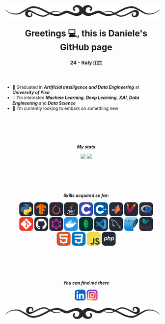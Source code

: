 <!-- TOP BANNER -->
<div>
<img align="center", src="./banners/HDividerG.png"
style="margin: -100px 0px -90px 0px">
</div>

<!-- GENERAL INFO -->
<div>
<ul align="center">

# Greetings 💻, this is Daniele's GitHub page
### 24 - Italy 🇮🇹

</ul>
</div>

##
<br>
<!-- OTHER INFO -->
<div>

- 📜 Graduated in ***Artificial Intelligence and Data Engineering*** at ***University of Pisa***
- 💡 I'm interested ***Machine Learning***, ***Deep Learning***, ***XAI***, ***Data Engineering*** and ***Data Science***
- 🔎 I'm currently looking to embark on something new
</div>

<br><br>

##
<br>
<!-- PERSONAL STATISTICS -->
<div>
<ul align="center">

***My stats***
</ul>

<ul align="center", href="https://github.com/anuraghazra/github-readme-stats">
<img height=140, src="https://github-readme-stats.vercel.app/api/top-langs/?username=Gia-qui&layout=compact&theme=dark&size_weight=0.3&count_weight=1">
<img height=140, src = "https://github-readme-stats.vercel.app/api?username=Gia-qui&show_icons=true&theme=dark">
</ul>
</div>
<br><br>
 
##
<br>
<!-- LANGS AND TOOLS -->
<div>
<ul align="center">

***Skills acquired so far:***  
</ul>

<ul align="center">
<img src="./icons/Python-Dark.svg" width="45">
<img src="./icons/TensorFlow-Dark.svg" width="45">
<img src="./icons/PyTorch-Dark.svg" width="45">
<img src="./icons/Java-Dark.svg" width="45">
<img src="./icons/C.svg" width="45">
<img src="./icons/CPP.svg" width="45">
<img src="./icons/Matlab-Dark.svg" width="45">
<img src="./icons/Maven-Dark.svg" width="45">
<img src="./icons/R-Dark.svg" width="45">
<img src="./icons/Git.svg" width="45">
<img src="./icons/Github-Dark.svg" width="45">
<img src="./icons/GraphQL-Dark.svg" width="45">
<img src="./icons/Docker.svg" width="45">
<img src="./icons/MongoDB.svg" width="45">
<img src="./icons/VSCode-Dark.svg" width="45">
<img src="./icons/MySQL-Dark.svg" width="45">
<img src="./icons/SQLite.svg" width="45">
<img src="./icons/LaTeX-Dark.svg" width="45">
<img src="./icons/HTML.svg" width="45">
<img src="./icons/CSS.svg" width="45">
<img src="./icons/JavaScript.svg" width="45">
<img src="./icons/PHP-Dark.svg" width="45">
</ul>

</div>
<br><br>

##
<br>
<!-- MY SOCIAL NETWORKS -->
<div>
<ul align="center">

***You can find me there***
</ul>
<ul align="center">
<img href="" src="./icons/LinkedIn.svg" width="35">
<img href="" src="./icons/Instagram.svg" width="35">
</ul>
</div>
<br>

<!-- BOTTOM BANNER -->

<div>
<img align="center", src="./banners/HDividerGR.png"
style="margin: -100px 0px -90px 0px;">
</div>
